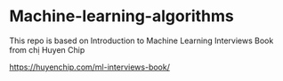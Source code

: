 # Machine-learning-algorithms
This repo is based on Introduction to Machine Learning Interviews Book from chị Huyen Chip

https://huyenchip.com/ml-interviews-book/
